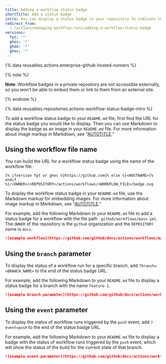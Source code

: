 ```yaml
---
title: Adding a workflow status badge
shortTitle: Add a status badge
intro: You can display a status badge in your repository to indicate the status of your workflows.
redirect_from:
  - /actions/managing-workflow-runs/adding-a-workflow-status-badge
versions:
  fpt: '*'
  ghes: '*'
  ghae: '*'
  ghec: '*'
---
```

 
{% data reusables.actions.enterprise-github-hosted-runners %}

{% note %}

**Note**: Workflow badges in a private repository are not accessible externally, so you won't be able to embed them or link to them from an external site.

{% endnote %}

{% data reusables.repositories.actions-workflow-status-badge-intro %}

To add a workflow status badge to your `README.md` file, first find the URL for the status badge you would like to display. Then you can use Markdown to display the badge as an image in your `README.md` file. For more information about image markup in Markdown, see "[AUTOTITLE](/get-started/writing-on-github/getting-started-with-writing-and-formatting-on-github/basic-writing-and-formatting-syntax#images)."

## Using the workflow file name

You can build the URL for a workflow status badge using the name of the workflow file:

```text
{% ifversion fpt or ghec %}https://github.com{% else %}<HOSTNAME>{% endif %}/<OWNER>/<REPOSITORY>/actions/workflows/<WORKFLOW_FILE>/badge.svg
```

To display the workflow status badge in your `README.md` file, use the Markdown markup for embedding images. For more information about image markup in Markdown, see "[AUTOTITLE](/get-started/writing-on-github/getting-started-with-writing-and-formatting-on-github/basic-writing-and-formatting-syntax#images)."

For example, add the following Markdown to your `README.md` file to add a status badge for a workflow with the file path `.github/workflows/main.yml`. The `OWNER` of the repository is the `github` organization and the `REPOSITORY` name is `docs`.

```markdown
![example workflow](https://github.com/github/docs/actions/workflows/main.yml/badge.svg)
```

## Using the `branch` parameter

To display the status of a workflow run for a specific branch, add `?branch=<BRANCH_NAME>` to the end of the status badge URL.

For example, add the following Markdown to your `README.md` file to display a status badge for a branch with the name `feature-1`.

```markdown
![example branch parameter](https://github.com/github/docs/actions/workflows/main.yml/badge.svg?branch=feature-1)
```

## Using the `event` parameter

To display the status of workflow runs triggered by the `push` event, add `?event=push` to the end of the status badge URL.

For example, add the following Markdown to your `README.md` file to display a badge with the status of workflow runs triggered by the `push` event, which will show the status of the build for the current state of that branch.

```markdown
![example event parameter](https://github.com/github/docs/actions/workflows/main.yml/badge.svg?event=push)
```
